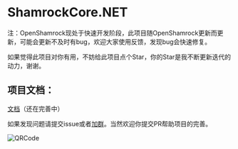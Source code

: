 # ShamrockCore.NET

注：OpenShamrock现处于快速开发阶段，此项目随OpenShamrock更新而更新，可能会更新不及时有bug，欢迎大家使用反馈，发现bug会快速修复。

如果觉得此项目对你有用，不妨给此项目点个Star，你的Star是我不断更新迭代的动力，谢谢。

## 项目文档：
[文档](https://jaffoo.github.io/ShamrockCore/doc/)（还在完善中）

如果发现问题请提交issue或者[加群](http://qm.qq.com/cgi-bin/qm/qr?_wv=1027&k=IJ-oIYSibi7VGDAb_zV9dJY26eF_iSYr&group_code=327443854)。当然欢迎你提交PR帮助项目的完善。

![QRCode](https://s3.bmp.ovh/imgs/2024/01/17/c06d70cdff29d9c6.png)
